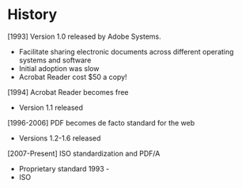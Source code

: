 # History
[1993] Version 1.0 released by Adobe Systems. 
  * Facilitate sharing electronic documents across different operating systems and software
  * Initial adoption was slow
  * Acrobat Reader cost $50 a copy!

[1994] Acrobat Reader becomes free
  * Version 1.1 released
 
[1996-2006] PDF becomes de facto standard for the web
  * Versions 1.2-1.6 released

[2007-Present] ISO standardization and PDF/A
 
* Proprietary standard 1993 -
* ISO
